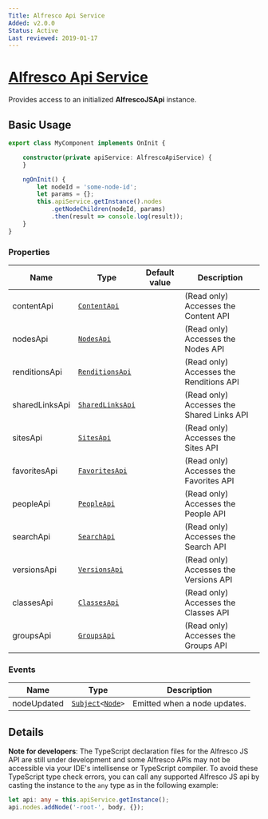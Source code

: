 ```yaml
---
Title: Alfresco Api Service
Added: v2.0.0
Status: Active
Last reviewed: 2019-01-17
---
```


# [Alfresco Api Service](../../../lib/core/services/alfresco-api.service.ts "Defined in alfresco-api.service.ts")

Provides access to an initialized **AlfrescoJSApi** instance.

## Basic Usage

```ts
export class MyComponent implements OnInit {

    constructor(private apiService: AlfrescoApiService) {   
    }

    ngOnInit() {
        let nodeId = 'some-node-id';
        let params = {};
        this.apiService.getInstance().nodes
            .getNodeChildren(nodeId, params)
            .then(result => console.log(result));
    }
}
```

### Properties

| Name | Type | Default value | Description |
| ---- | ---- | ------------- | ----------- |
| contentApi | [`ContentApi`](https://github.com/Alfresco/alfresco-js-api/blob/development/src/api/content-rest-api/api/content.api.ts) |  | (Read only) Accesses the Content API |
| nodesApi | [`NodesApi`](https://github.com/Alfresco/alfresco-js-api/blob/development/src/api/content-rest-api/api/nodes.api.ts) |  | (Read only) Accesses the Nodes API |
| renditionsApi | [`RenditionsApi`](https://github.com/Alfresco/alfresco-js-api/blob/development/src/api/content-rest-api/api/renditions.api.ts) |  | (Read only) Accesses the Renditions API |
| sharedLinksApi | [`SharedLinksApi`](https://github.com/Alfresco/alfresco-js-api/blob/development/src/api/content-rest-api/api/sharedlinks.api.ts) |  | (Read only) Accesses the Shared Links API |
| sitesApi | [`SitesApi`](https://github.com/Alfresco/alfresco-js-api/blob/development/src/api/content-rest-api/api/sites.api.ts) |  | (Read only) Accesses the Sites API |
| favoritesApi | [`FavoritesApi`](https://github.com/Alfresco/alfresco-js-api/blob/development/src/api/content-rest-api/api/favorites.api.ts) |  | (Read only) Accesses the Favorites API |
| peopleApi | [`PeopleApi`](https://github.com/Alfresco/alfresco-js-api/blob/development/src/api/content-rest-api/api/people.api.ts) |  | (Read only) Accesses the People API |
| searchApi | [`SearchApi`](https://github.com/Alfresco/alfresco-js-api/blob/development/src/api-legacy/legacy.ts) |  | (Read only) Accesses the Search API |
| versionsApi | [`VersionsApi`](https://github.com/Alfresco/alfresco-js-api/blob/development/src/api/content-rest-api/api/versions.api.ts) |  | (Read only) Accesses the Versions API |
| classesApi | [`ClassesApi`](https://github.com/Alfresco/alfresco-js-api/blob/development/src/api/content-rest-api/api/classes.api.ts) |  | (Read only) Accesses the Classes API |
| groupsApi | [`GroupsApi`](https://github.com/Alfresco/alfresco-js-api/blob/development/src/api/content-rest-api/api/groups.api.ts) |  | (Read only) Accesses the Groups API |

### Events

| Name | Type | Description |
| ---- | ---- | ----------- |
| nodeUpdated | [`Subject`](http://reactivex.io/documentation/subject.html)`<`[`Node`](https://github.com/Alfresco/alfresco-js-api/blob/development/src/api/content-rest-api/docs/Node.md)`>` | Emitted when a node updates. |

## Details

**Note for developers**: The TypeScript declaration files for the Alfresco JS API
are still under development and some Alfresco APIs may not be accessible
via your IDE's intellisense or TypeScript compiler. 
To avoid these TypeScript type check errors, you can call any supported 
Alfresco JS api by casting the instance to the `any` type as in the following example:

```ts
let api: any = this.apiService.getInstance();
api.nodes.addNode('-root-', body, {});
```
